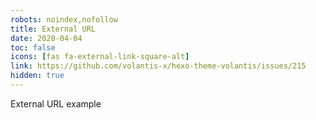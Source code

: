 ```yaml
---
robots: noindex,nofollow
title: External URL
date: 2020-04-04
toc: false
icons: [fas fa-external-link-square-alt]
link: https://github.com/volantis-x/hexo-theme-volantis/issues/215
hidden: true
---
```


External URL example

<!-- more -->

